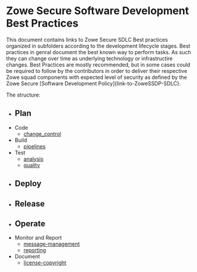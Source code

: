 # Zowe Secure Software Development Best Practices

This document contains links to Zowe Secure SDLC Best practices organized in subfolders according to the development lifecycle stages.
Best practices in genral document the best known way to perform tasks. As such they can change over time as underlying technology or infrastructire changes.
Best Practices are mostly recommended, but in some cases could be required to follow by the contributors in order to 
deliver their respective Zowe squad components with expected level of security as defined by the Zowe Secure [Software Development Policy]{link-to-ZoweSSDP-SDLC}.

The structure:

- Plan
  - 
- Code
  - [change_control](Code/change_control.md)
- Build
  - [pipelines](Build/pipelines.md)
- Test
  - [analysis](Test/analysis.md)
  - [quality](Test/quality.md)
- Deploy
  - 
- Release
  - 
- Operate
  - 
- Monitor and Report
  - [message-management](Monitor-and-Report/message-management.md)
  - [reporting](Monitor-and-Report/reporting.md)
- Document
  - [license-copyright](Document/license-copyright.md)
